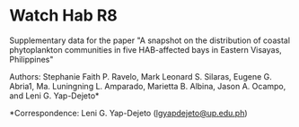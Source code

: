 # Watch Hab R8
Supplementary data for the paper "A snapshot on the distribution of coastal phytoplankton communities in five HAB-affected bays in Eastern Visayas, Philippines"

Authors: Stephanie Faith P. Ravelo, Mark Leonard S. Silaras, Eugene G. Abria1, Ma. Luningning L. Amparado, Marietta B. Albina, Jason A. Ocampo, and Leni G. Yap-Dejeto*

*Correspondence:
Leni G. Yap-Dejeto
(lgyapdejeto@up.edu.ph)



